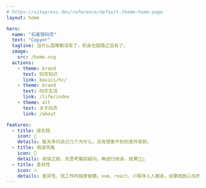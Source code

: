 ```yaml
---
# https://vitepress.dev/reference/default-theme-home-page
layout: home

hero:
  name: "石膏银码农"
  text: "Copyer"
  tagline: 当什么困难都没有了，机会也就随之没有了。
  image:
    src: /home.svg
  actions:
    - theme: brand
      text: 码农知识
      link: basics/hc/
    - theme: brand
      text: 码农生活
      link: /life/index
    - theme: alt
      text: 关于码农
      link: /about

features:
  - title: 座右铭
    icon: 🚀
    details: 每天多问自己几个为什么，总有想象不到的意外收获。
  - title: 阅读风格
    icon: 🌴
    details: 阅读之前，先思考篇前疑问，再进行阅读，效果💯💯。
  - title: 差异性
    icon: 🔥
    details: 差异性，找工作的独家秘籍。vue、react、小程序人人都会，如果找到心仪的工作，就拿出你与他人的不同。
---
```

